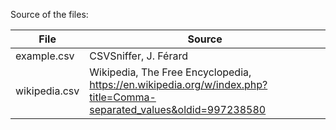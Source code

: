 Source of the files:

| File            | Source                 |
| --------------- | ---------------------- |
| example.csv     | CSVSniffer, J. Férard  |
| wikipedia.csv   |  Wikipedia, The Free Encyclopedia, https://en.wikipedia.org/w/index.php?title=Comma-separated_values&oldid=997238580 |

